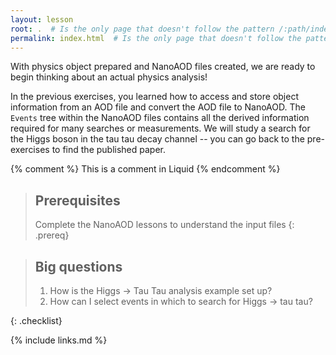 ```yaml
---
layout: lesson
root: .  # Is the only page that doesn't follow the pattern /:path/index.html
permalink: index.html  # Is the only page that doesn't follow the pattern /:path/index.html
---
```


With physics object prepared and NanoAOD files created, we are ready to begin thinking about an actual
physics analysis!

In the previous exercises, you learned how to access and store object information from an AOD file and convert the AOD file to NanoAOD.
The `Events` tree within the NanoAOD files contains all the derived information required for many searches or measurements. We will study
a search for the Higgs boson in the tau tau decay channel -- you can go back to the pre-exercises to find the published paper. 

<!-- this is an html comment -->

{% comment %} This is a comment in Liquid {% endcomment %}

> ## Prerequisites
>
> Complete the NanoAOD lessons to understand the input files
{: .prereq}

> ## Big questions
> 
> 1. How is the Higgs -> Tau Tau analysis example set up?
> 2. How can I select events in which to search for Higgs -> tau tau?
>
{: .checklist}

{% include links.md %}
